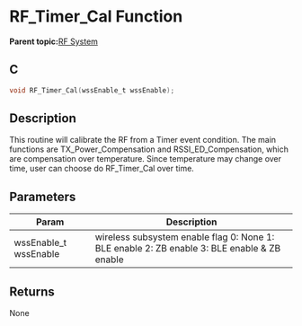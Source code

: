 # RF\_Timer\_Cal Function

**Parent topic:**[RF System](GUID-EDAF833A-65A8-4C17-8178-AB52010F5638.md)

## C

```c
void RF_Timer_Cal(wssEnable_t wssEnable);
```

## Description

This routine will calibrate the RF from a Timer event condition. The main functions are TX\_Power\_Compensation and RSSI\_ED\_Compensation, which are compensation over temperature. Since temperature may change over time, user can choose do RF\_Timer\_Cal over time.

## Parameters

|Param|Description|
|-----|-----------|
|wssEnable\_t wssEnable|wireless subsystem enable flag 0: None 1: BLE enable 2: ZB enable 3: BLE enable & ZB enable|

## Returns

None

